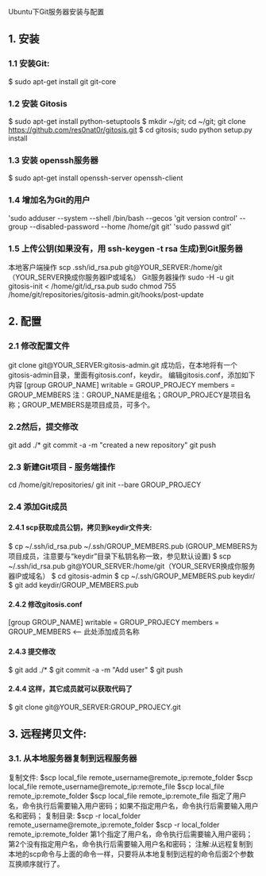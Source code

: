Ubuntu下Git服务器安装与配置

## 1. 安装
### 1.1 安装Git:
$ sudo apt-get install git git-core

### 1.2 安装 Gitosis
$ sudo apt-get install python-setuptools 
$ mkdir ~/git; cd ~/git; git clone https://github.com/res0nat0r/gitosis.git 
$ cd gitosis; sudo python setup.py install

### 1.3 安装 openssh服务器
$ sudo apt-get install openssh-server openssh-client

### 1.4 增加名为Git的用户
'sudo adduser --system --shell /bin/bash  --gecos 'git version control' --group --disabled-password --home /home/git git'
'sudo passwd git'

### 1.5 上传公钥(如果没有，用 ssh-keygen -t rsa 生成)到Git服务器
本地客户端操作
scp .ssh/id_rsa.pub git@YOUR_SERVER:/home/git（YOUR_SERVER换成你服务器IP或域名）
Git服务器操作
sudo -H -u git gitosis-init < /home/git/id_rsa.pub 
sudo chmod 755 /home/git/repositories/gitosis-admin.git/hooks/post-update

## 2. 配置
### 2.1 修改配置文件
git clone git@YOUR_SERVER:gitosis-admin.git
成功后，在本地将有一个gitosis-admin目录，里面有gitosis.conf，keydir。
编辑gitosis.conf，添加如下内容
[group GROUP_NAME] 
writable = GROUP_PROJECY 
members = GROUP_MEMBERS
注：GROUP_NAME是组名；GROUP_PROJECY是项目名称；GROUP_MEMBERS是项目成员，可多个。
### 2.2然后，提交修改
git add ./*
git commit -a -m "created a new repository" 
git push

### 2.3 新建Git项目 - 服务端操作
cd /home/git/repositories/
git init --bare GROUP_PROJECY

### 2.4 添加Git成员
#### 2.4.1 scp获取成员公钥，拷贝到keydir文件夹: 
$ cp ~/.ssh/id_rsa.pub ~/.ssh/GROUP_MEMBERS.pub (GROUP_MEMBERS为项目成员，注意要与“keydir”目录下私钥名称一致，参见默认设置)
$ scp ~/.ssh/id_rsa.pub git@YOUR_SERVER:/home/git（YOUR_SERVER换成你服务器IP或域名）
$ cd gitosis-admin 
$ cp ~/.ssh/GROUP_MEMBERS.pub keydir/ 
$ git add keydir/GROUP_MEMBERS.pub
#### 2.4.2 修改gitosis.conf
[group GROUP_NAME] 
writable = GROUP_PROJECY 
members = GROUP_MEMBERS <-- 此处添加成员名称
#### 2.4.3 提交修改
$ git add ./*
$ git commit -a -m "Add user" 
$ git push
#### 2.4.4 这样，其它成员就可以获取代码了
$ git clone git@YOUR_SERVER:GROUP_PROJECY.git

## 3. 远程拷贝文件:
### 3.1. 从本地服务器复制到远程服务器
复制文件:
$scp local_file remote_username@remote_ip:remote_folder
$scp local_file remote_username@remote_ip:remote_file
$scp local_file remote_ip:remote_folder
$scp local_file remote_ip:remote_file
指定了用户名，命令执行后需要输入用户密码；如果不指定用户名，命令执行后需要输入用户名和密码；
复制目录:
$scp -r local_folder remote_username@remote_ip:remote_folder
$scp -r local_folder remote_ip:remote_folder
第1个指定了用户名，命令执行后需要输入用户密码； 第2个没有指定用户名，命令执行后需要输入用户名和密码；
注解:从远程复制到本地的scp命令与上面的命令一样，只要将从本地复制到远程的命令后面2个参数互换顺序就行了。
